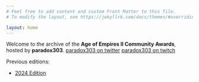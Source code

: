 ```yaml
---
# Feel free to add content and custom Front Matter to this file.
# To modify the layout, see https://jekyllrb.com/docs/themes/#overriding-theme-defaults

layout: home
---
```


Welcome to the archive of the **Age of Empires II Community Awards**, hosted by **paradox303**.
[paradox303 on twitter](https://twitter.com/paradox303_)
[paradox303 on twitch](https://twitch.tv/paradox303)

Previous editions:
- [2024 Edition](2024)